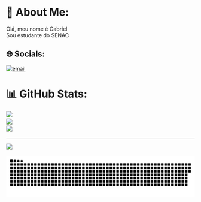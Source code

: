 # 💫 About Me:
Olá, meu nome é Gabriel<br>Sou estudante do SENAC


## 🌐 Socials:
[![email](https://img.shields.io/badge/Email-D14836?logo=gmail&logoColor=white)](mailto:biriche146@gmail.com) 
# 📊 GitHub Stats:
![](https://github-readme-stats.vercel.app/api?username=GABRIELR48O&theme=dark&hide_border=false&include_all_commits=false&count_private=false)<br/>
![](https://nirzak-streak-stats.vercel.app/?user=GABRIELR48O&theme=dark&hide_border=false)<br/>
![](https://github-readme-stats.vercel.app/api/top-langs/?username=GABRIELR48O&theme=dark&hide_border=false&include_all_commits=false&count_private=false&layout=compact)

---
[![](https://visitcount.itsvg.in/api?id=GABRIELR48O&icon=0&color=0)](https://visitcount.itsvg.in)

<!-- Proudly created with GPRM ( https://gprm.itsvg.in ) -->
</div>

<picture align="center" >
  <source media="(prefers-color-scheme: dark)" srcset="https://raw.githubusercontent.com/larialbu/larialbu/output/github-contribution-grid-snake-dark.svg">
  <source media="(prefers-color-scheme: light)" srcset="https://raw.githubusercontent.com/larialbu/larialbu/output/github-contribution-grid-snake-dark.svg">
  <img align="center" alt="github contribution grid snake animation" src="https://raw.githubusercontent.com/larialbu/larialbu/output/github-contribution-grid-snake.svg">
</picture>
